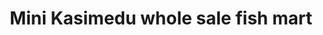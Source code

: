 ---
title: "Mini Kasimedu whole sale fish mart"
url: /chennai/mini-kasimedu-whole-sale-fish-mart/
shop: seafood
---